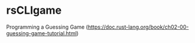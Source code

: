 # rsCLIgame
Programming a Guessing Game (https://doc.rust-lang.org/book/ch02-00-guessing-game-tutorial.html)
